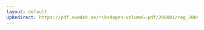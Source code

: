```yaml
---
layout: default
UpRedirect: https://pdf.swedeb.se/riksdagen-volumeG-pdf/200001/reg_200001/reg_200001_0014.pdf
---
```

